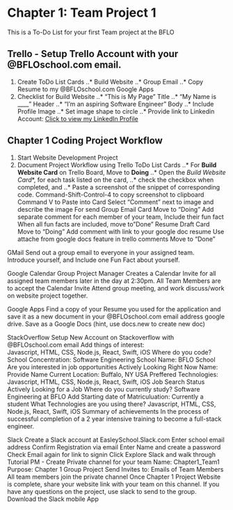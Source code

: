 # Chapter 1:  Team Project 1
This is a To-Do List for your first Team project at the BFLO</school>

## **Trello** -	Setup Trello Account with your @BFLOschool.com email.
1. Create ToDo List Cards
..* Build Website
..* Group Email
..* Copy Resume to my @BFLOschool.com Google Apps
2. Checklist for Build Website
..* “This is My Page” Title
..* “My Name is ____” Header
..* “I’m an aspiring Software Engineer” Body
..* Include Profile Image
..* Set image shape to circle
..* Provide link to Linkedin Account: [Click to view my LinkedIn Profile](https://www.google.com "Axel Neff's LinkedIn")

## **Chapter 1 Coding Project Workflow**
1. Start Website Development Project
2. Document Project Workflow using Trello ToDo List Cards
..* For **Build Website Card** on Trello Board, Move to **Doing**
..* Open the *Build Website Card**, for each task listed on the card,
  ..* check the checkbox when completed, and
  ..* Paste a screenshot of the snippet of corresponding code.
Command-Shift-Control-4 to copy screenshot to clipboard
Command V to Paste into Card
Select “Comment” next to image and describe the image
For send Group Email Card
Move to “Doing”
Add separate comment for each member of  your team,
Include their fun fact
When all fun facts are included, move to”Done”
Resume Draft Card
Move to “Doing”
Add comment with link to your google doc resume
Use attache from google docs feature in trello comments
Move to “Done”

GMail
Send out a group email to everyone in your assigned team.  
Introduce yourself, and Include one Fun Fact about yourself.

Google Calendar
Group Project Manager Creates a Calendar Invite for all assigned team members later in the day at 2:30pm.
All Team Members are to accept the Calendar Invite
Attend group meeting, and work discuss/work on website project together.

Google Apps
Find a copy of your Resume you used for the application and save it as a new document in your @BFLOschool.com email address google drive.
Save as a Google Docs (hint, use docs.new to create new doc)

StackOverflow
Setup New Account on Stackoverflow with @BFLOschool.com email
Add things of interest:  
Javascript, HTML, CSS, Node.js, React, Swift, iOS
Where do you code?
School
Concentration:  Software Engineering
School Name:  BFLO School
Are you interested in job opportunities
Actively Looking Right Now
Name: Provide Name
Current Location: Buffalo, NY USA
Preffered Technologies:  
Javascript, HTML, CSS, Node.js, React, Swift, iOS
Job Search Status
Actively Looking for a Job
Where do you currently study?
Software Engineering at BFLO</school>
Add Starting date of Matriculuation:  Currently a student
What Technologies are you using there?
Javascript, HTML, CSS, Node.js, React, Swift, iOS
Summary of achievements
In the process of successful completion of a 2 year intensive training to become a full-stack engineer.

Slack
Create a Slack account at EasleySchool.Slack.com
Enter school email address
Confirm Registration via email
Enter Name and create a password
Check Email again for link to signin
Click Explore Slack and walk through Tutorial
PM - Create Private channel for your team
Name:  Chapter1_Team1
Purpose:  Chapter 1 Group Project
Send Invites to:  Emails of Team Members
All team members join the private channel
Once Chapter 1 Project Website is complete, share your website link with your team on this channel.
If you have any questions on the project, use slack to send to the group.
Download the Slack mobile App
